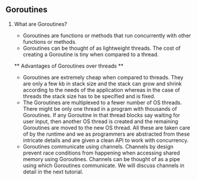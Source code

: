 ## Goroutines

1. What are Goroutines?

    - Goroutines are functions or methods that run concurrently with other functions or methods.
    - Goroutines can be thought of as lightweight threads. The cost of creating a Goroutine is tiny when compared to a thread.

    **
    Advantages of Goroutines over threads
    **

    - Goroutines are extremely cheap when compared to threads. They are only a few kb in stack size and the stack can grow and shrink according to the needs of the application whereas in the case of threads the stack size has to be specified and is fixed.
    - The Goroutines are multiplexed to a fewer number of OS threads. There might be only one thread in a program with thousands of Goroutines. If any Goroutine in that thread blocks say waiting for user input, then another OS thread is created and the remaining Goroutines are moved to the new OS thread. All these are taken care of by the runtime and we as programmers are abstracted from these intricate details and are given a clean API to work with concurrency.
    - Goroutines communicate using channels. Channels by design prevent race conditions from happening when accessing shared memory using Goroutines. Channels can be thought of as a pipe using which Goroutines communicate. We will discuss channels in detail in the next tutorial.